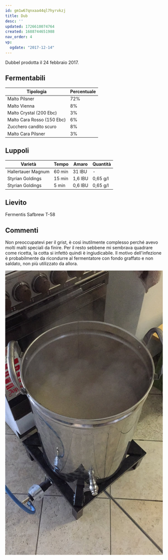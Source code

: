 ```yaml
---
id: gm1w67qnxaa44ql7hyrvkzj
title: Dub
desc: ''
updated: 1726610074764
created: 1688744651988
nav_order: 4
vp:
  ogdate: "2017-12-14"
---
```

Dubbel prodotta il 24 febbraio 2017.

## Fermentabili

| Tipologia                  | Percentuale |
|----------------------------|-------------|
| Malto Pilsner              | 72%         |
| Malto Vienna               | 8%          |
| Malto Crystal (200 Ebc)    | 3%          |
| Malto Cara Rosso (150 Ebc) | 6%          |
| Zucchero candito scuro     | 8%          |
| Malto Cara Pilsner         | 3%          |

## Luppoli

| Varietà            | Tempo  | Amaro   | Quantità |
|--------------------|--------|---------|----------|
| Hallertauer Magnum | 60 min | 31 IBU  | -        |
| Styrian Goldings   | 15 min | 1,6 IBU | 0,65 g/l |
| Styrian Goldings   | 5 min  | 0,6 IBU | 0,65 g/l |

## Lievito

Fermentis Safbrew T-58

## Commenti

Non preoccupatevi per il grist, è così inutilmente complesso perché avevo molti malti speciali da finire. Per il resto sebbene mi sembrava quadrare come ricetta, la cotta si infettò quindi è ingiudicabile.
Il motivo dell'infezione è probabilmente da ricondurre al fermentatore con fondo graffato e non saldato, non più utilizzato da allora.

![image](./assets/images/cottaDub.jpg)
